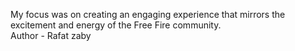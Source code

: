 My focus was on creating an engaging experience that mirrors the excitement and energy of the Free Fire community.
<br>
Author - Rafat zaby
